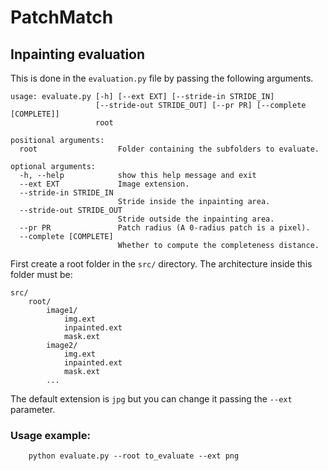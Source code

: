 # PatchMatch

## Inpainting evaluation

This is done in the `evaluation.py` file by passing the following arguments.
```
usage: evaluate.py [-h] [--ext EXT] [--stride-in STRIDE_IN]
                   [--stride-out STRIDE_OUT] [--pr PR] [--complete [COMPLETE]]
                   root

positional arguments:
  root                  Folder containing the subfolders to evaluate.

optional arguments:
  -h, --help            show this help message and exit
  --ext EXT             Image extension.
  --stride-in STRIDE_IN
                        Stride inside the inpainting area.
  --stride-out STRIDE_OUT
                        Stride outside the inpainting area.
  --pr PR               Patch radius (A 0-radius patch is a pixel).
  --complete [COMPLETE]
                        Whether to compute the completeness distance.
```

First create a root folder in the `src/` directory. The architecture
inside this folder must be:
```
src/
    root/
        image1/
            img.ext
            inpainted.ext
            mask.ext
        image2/
            img.ext
            inpainted.ext
            mask.ext
        ...
```
The default extension is `jpg` but you can change it passing the `--ext`
parameter.

### Usage example:
```
    python evaluate.py --root to_evaluate --ext png
```
